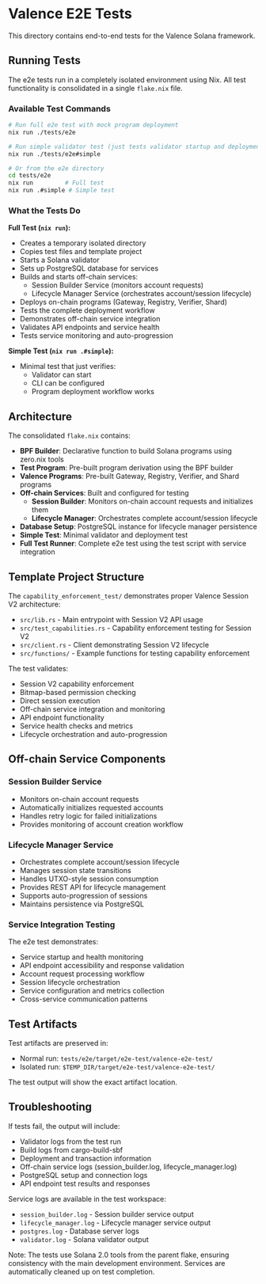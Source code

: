 # Valence E2E Tests

This directory contains end-to-end tests for the Valence Solana framework.

## Running Tests

The e2e tests run in a completely isolated environment using Nix. All test functionality is consolidated in a single `flake.nix` file.

### Available Test Commands

```bash
# Run full e2e test with mock program deployment
nix run ./tests/e2e

# Run simple validator test (just tests validator startup and deployment)
nix run ./tests/e2e#simple

# Or from the e2e directory
cd tests/e2e
nix run         # Full test
nix run .#simple # Simple test
```

### What the Tests Do

**Full Test (`nix run`):**
- Creates a temporary isolated directory
- Copies test files and template project
- Starts a Solana validator
- Sets up PostgreSQL database for services
- Builds and starts off-chain services:
  - Session Builder Service (monitors account requests)
  - Lifecycle Manager Service (orchestrates account/session lifecycle)
- Deploys on-chain programs (Gateway, Registry, Verifier, Shard)
- Tests the complete deployment workflow
- Demonstrates off-chain service integration
- Validates API endpoints and service health
- Tests service monitoring and auto-progression

**Simple Test (`nix run .#simple`):**
- Minimal test that just verifies:
  - Validator can start
  - CLI can be configured
  - Program deployment workflow works

## Architecture

The consolidated `flake.nix` contains:
- **BPF Builder**: Declarative function to build Solana programs using zero.nix tools
- **Test Program**: Pre-built program derivation using the BPF builder
- **Valence Programs**: Pre-built Gateway, Registry, Verifier, and Shard programs
- **Off-chain Services**: Built and configured for testing
  - **Session Builder**: Monitors on-chain account requests and initializes them
  - **Lifecycle Manager**: Orchestrates complete account/session lifecycle
- **Database Setup**: PostgreSQL instance for lifecycle manager persistence
- **Simple Test**: Minimal validator and deployment test
- **Full Test Runner**: Complete e2e test using the test script with service integration

## Template Project Structure

The `capability_enforcement_test/` demonstrates proper Valence Session V2 architecture:
- `src/lib.rs` - Main entrypoint with Session V2 API usage
- `src/test_capabilities.rs` - Capability enforcement testing for Session V2
- `src/client.rs` - Client demonstrating Session V2 lifecycle
- `src/functions/` - Example functions for testing capability enforcement

The test validates:
- Session V2 capability enforcement
- Bitmap-based permission checking
- Direct session execution
- Off-chain service integration and monitoring
- API endpoint functionality
- Service health checks and metrics
- Lifecycle orchestration and auto-progression

## Off-chain Service Components

### Session Builder Service
- Monitors on-chain account requests
- Automatically initializes requested accounts
- Handles retry logic for failed initializations
- Provides monitoring of account creation workflow

### Lifecycle Manager Service
- Orchestrates complete account/session lifecycle
- Manages session state transitions
- Handles UTXO-style session consumption
- Provides REST API for lifecycle management
- Supports auto-progression of sessions
- Maintains persistence via PostgreSQL

### Service Integration Testing
The e2e test demonstrates:
- Service startup and health monitoring
- API endpoint accessibility and response validation
- Account request processing workflow
- Session lifecycle orchestration
- Service configuration and metrics collection
- Cross-service communication patterns

## Test Artifacts

Test artifacts are preserved in:
- Normal run: `tests/e2e/target/e2e-test/valence-e2e-test/`
- Isolated run: `$TEMP_DIR/target/e2e-test/valence-e2e-test/`

The test output will show the exact artifact location.

## Troubleshooting

If tests fail, the output will include:
- Validator logs from the test run
- Build logs from cargo-build-sbf
- Deployment and transaction information
- Off-chain service logs (session_builder.log, lifecycle_manager.log)
- PostgreSQL setup and connection logs
- API endpoint test results and responses

Service logs are available in the test workspace:
- `session_builder.log` - Session builder service output
- `lifecycle_manager.log` - Lifecycle manager service output  
- `postgres.log` - Database server logs
- `validator.log` - Solana validator output

Note: The tests use Solana 2.0 tools from the parent flake, ensuring consistency with the main development environment. Services are automatically cleaned up on test completion.